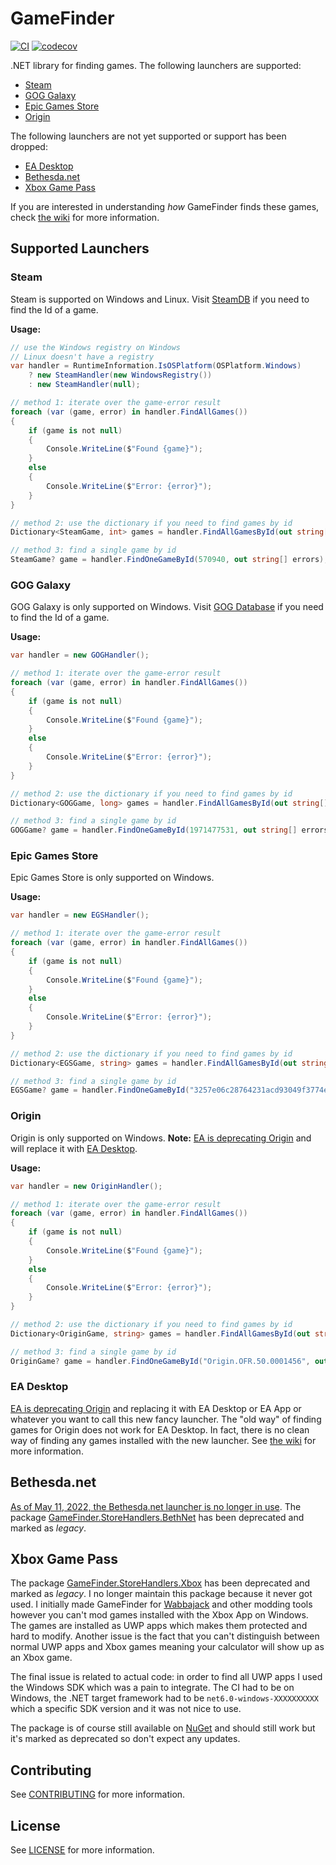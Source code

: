# GameFinder

[![CI](https://github.com/erri120/GameFinder/actions/workflows/ci.yml/badge.svg)](https://github.com/erri120/GameFinder/actions/workflows/ci.yml) [![codecov](https://codecov.io/gh/erri120/GameFinder/branch/master/graph/badge.svg?token=10PVRFWH39)](https://codecov.io/gh/erri120/GameFinder)

.NET library for finding games. The following launchers are supported:

- [Steam](#steam)
- [GOG Galaxy](#gog-galaxy)
- [Epic Games Store](#epic-games-store)
- [Origin](#origin)

The following launchers are not yet supported or support has been dropped:

- [EA Desktop](#ea-desktop)
- [Bethesda.net](#bethesdanet)
- [Xbox Game Pass](#xbox-game-pass)

If you are interested in understanding _how_ GameFinder finds these games, check [the wiki](https://github.com/erri120/GameFinder/wiki) for more information.

## Supported Launchers

### Steam

Steam is supported on Windows and Linux. Visit [SteamDB](https://steamdb.info/) if you need to find the Id of a game.

**Usage:**

```csharp
// use the Windows registry on Windows
// Linux doesn't have a registry
var handler = RuntimeInformation.IsOSPlatform(OSPlatform.Windows)
    ? new SteamHandler(new WindowsRegistry())
    : new SteamHandler(null);

// method 1: iterate over the game-error result
foreach (var (game, error) in handler.FindAllGames())
{
    if (game is not null)
    {
        Console.WriteLine($"Found {game}");
    }
    else
    {
        Console.WriteLine($"Error: {error}");
    }
}

// method 2: use the dictionary if you need to find games by id
Dictionary<SteamGame, int> games = handler.FindAllGamesById(out string[] errors);

// method 3: find a single game by id
SteamGame? game = handler.FindOneGameById(570940, out string[] errors);
```

### GOG Galaxy

GOG Galaxy is only supported on Windows. Visit [GOG Database](https://www.gogdb.org/) if you need to find the Id of a game.

**Usage:**

```csharp
var handler = new GOGHandler();

// method 1: iterate over the game-error result
foreach (var (game, error) in handler.FindAllGames())
{
    if (game is not null)
    {
        Console.WriteLine($"Found {game}");
    }
    else
    {
        Console.WriteLine($"Error: {error}");
    }
}

// method 2: use the dictionary if you need to find games by id
Dictionary<GOGGame, long> games = handler.FindAllGamesById(out string[] errors);

// method 3: find a single game by id
GOGGame? game = handler.FindOneGameById(1971477531, out string[] errors);
```

### Epic Games Store

Epic Games Store is only supported on Windows.

**Usage:**

```csharp
var handler = new EGSHandler();

// method 1: iterate over the game-error result
foreach (var (game, error) in handler.FindAllGames())
{
    if (game is not null)
    {
        Console.WriteLine($"Found {game}");
    }
    else
    {
        Console.WriteLine($"Error: {error}");
    }
}

// method 2: use the dictionary if you need to find games by id
Dictionary<EGSGame, string> games = handler.FindAllGamesById(out string[] errors);

// method 3: find a single game by id
EGSGame? game = handler.FindOneGameById("3257e06c28764231acd93049f3774ed6", out string[] errors);
```

### Origin

Origin is only supported on Windows. **Note:** [EA is deprecating Origin](https://www.ea.com/en-gb/news/ea-app) and will replace it with [EA Desktop](#ea-desktop).

**Usage:**

```csharp
var handler = new OriginHandler();

// method 1: iterate over the game-error result
foreach (var (game, error) in handler.FindAllGames())
{
    if (game is not null)
    {
        Console.WriteLine($"Found {game}");
    }
    else
    {
        Console.WriteLine($"Error: {error}");
    }
}

// method 2: use the dictionary if you need to find games by id
Dictionary<OriginGame, string> games = handler.FindAllGamesById(out string[] errors);

// method 3: find a single game by id
OriginGame? game = handler.FindOneGameById("Origin.OFR.50.0001456", out string[] errors);
```

### EA Desktop

[EA is deprecating Origin](https://www.ea.com/en-gb/news/ea-app) and replacing it with EA Desktop or EA App or whatever you want to call this new fancy launcher. The "old way" of finding games for Origin does not work for EA Desktop. In fact, there is no clean way of finding any games installed with the new launcher. See [the wiki](https://github.com/erri120/GameFinder/wiki/EA-Desktop) for more information.

## Bethesda.net

[As of May 11, 2022, the Bethesda.net launcher is no longer in use](https://bethesda.net/en/article/2RXxG1y000NWupPalzLblG/sunsetting-the-bethesda-net-launcher-and-migrating-to-steam). The package [GameFinder.StoreHandlers.BethNet](https://www.nuget.org/packages/GameFinder.StoreHandlers.BethNet/) has been deprecated and marked as _legacy_.

## Xbox Game Pass

The package [GameFinder.StoreHandlers.Xbox](https://www.nuget.org/packages/GameFinder.StoreHandlers.Xbox/) has been deprecated and marked as _legacy_. I no longer maintain this package because it never got used. I initially made GameFinder for [Wabbajack](https://github.com/wabbajack-tools/wabbajack) and other modding tools however you can't mod games installed with the Xbox App on Windows. The games are installed as UWP apps which makes them protected and hard to modify. Another issue is the fact that you can't distinguish between normal UWP apps and Xbox games meaning your calculator will show up as an Xbox game.

The final issue is related to actual code: in order to find all UWP apps I used the Windows SDK which was a pain to integrate. The CI had to be on Windows, the .NET target framework had to be `net6.0-windows-XXXXXXXXXX` which a specific SDK version and it was not nice to use.

The package is of course still available on [NuGet](https://www.nuget.org/packages/GameFinder.StoreHandlers.BethNet/) and should still work but it's marked as deprecated so don't expect any updates.

## Contributing

See [CONTRIBUTING](CONTRIBUTING.md) for more information.

## License

See [LICENSE](LICENSE) for more information.
